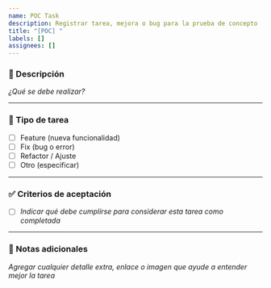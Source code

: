 ```yaml
---
name: POC Task
description: Registrar tarea, mejora o bug para la prueba de concepto
title: "[POC] "
labels: []
assignees: []
---
```


### 📝 Descripción
_¿Qué se debe realizar?_

---

### 🚩 Tipo de tarea
- [ ] Feature (nueva funcionalidad)
- [ ] Fix (bug o error)
- [ ] Refactor / Ajuste
- [ ] Otro (especificar)

---

### ✅ Criterios de aceptación
- [ ] _Indicar qué debe cumplirse para considerar esta tarea como completada_

---

### 📎 Notas adicionales
_Agregar cualquier detalle extra, enlace o imagen que ayude a entender mejor la tarea_
